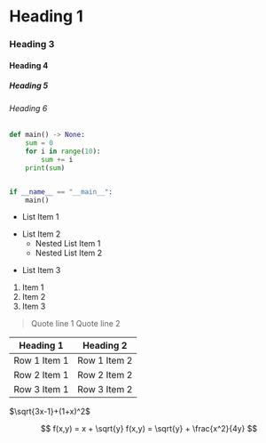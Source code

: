 # Heading 1

### Heading 3

#### Heading 4

##### Heading 5

###### Heading 6

```python
def main() -> None:
    sum = 0
    for i in range(10):
        sum += i
    print(sum)


if __name__ == "__main__":
    main()
```

- List Item 1
* List Item 2
    * Nested List Item 1
    * Nested List Item 2
+ List Item 3

1. Item 1
2. Item 2
3. Item 3

  > Quote line 1
  > Quote line 2

| Heading 1    | Heading 2    |
| ------------ | ------------ |
| Row 1 Item 1 | Row 1 Item 2 |
| Row 2 Item 1 | Row 2 Item 2 |
| Row 3 Item 1 | Row 3 Item 2 |

$\sqrt{3x-1}+(1+x)^2$

$$
f(x,y) = x + \sqrt{y}
f(x,y) = \sqrt{y} + \frac{x^2}{4y}
$$
